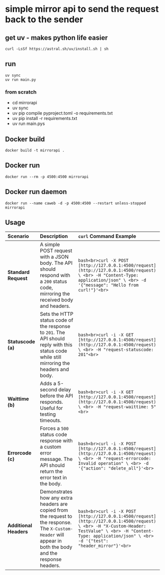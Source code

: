 # simple mirror api to send the request back to the sender

## get uv - makes python life easier
```
curl -LsSf https://astral.sh/uv/install.sh | sh
```

## run
```
uv sync
uv run main.py
```

### from scratch
- cd mirrorapi
- uv sync
- uv pip compile pyproject.toml -o requirements.txt
- uv pip install -r requirements.txt
- uv run main.pys

## Docker build
```
docker build -t mirrorapi .
```

## Docker run
```
docker run --rm -p 4500:4500 mirrorapi
```

## Docker run daemon
```
docker run --name caweb -d -p 4500:4500 --restart unless-stopped mirrorapi
```

## Usage
| Scenario | Description | `curl` Command Example |
| :--- | :--- | :--- |
| **Standard Request** | A simple POST request with a JSON body. The API should respond with a `200` status code, mirroring the received body and headers. | ```bash<br>curl -X POST [http://127.0.0.1:4500/request](http://127.0.0.1:4500/request) \ <br> -H "Content-Type: application/json" \ <br> -d '{"message": "Hello from curl!"}'<br>``` |
| **Statuscode (a)** | Sets the HTTP status code of the response to `201`. The API should reply with this status code while still mirroring the headers and body. | ```bash<br>curl -i -X GET [http://127.0.0.1:4500/request](http://127.0.0.1:4500/request) \ <br> -H "request-statuscode: 201"<br>``` |
| **Waittime (b)** | Adds a 5-second delay before the API responds. Useful for testing timeouts. | ```bash<br>curl -i -X GET [http://127.0.0.1:4500/request](http://127.0.0.1:4500/request) \ <br> -H "request-waittime: 5"<br>``` |
| **Errorcode (c)** | Forces a `500` status code response with a custom error message. The API should return the error text in the body. | ```bash<br>curl -i -X POST [http://127.0.0.1:4500/request](http://127.0.0.1:4500/request) \ <br> -H "request-errorcode: Invalid operation" \ <br> -d '{"action": "delete_all"}'<br>``` |
| **Additional Headers** | Demonstrates how any extra headers are copied from the request to the response. The `X-Custom-Header` will appear in both the body and the response headers. | ```bash<br>curl -i -X POST [http://127.0.0.1:4500/request](http://127.0.0.1:4500/request) \ <br> -H "X-Custom-Header: TestValue" \ <br> -H "Content-Type: application/json" \ <br> -d '{"test": "header_mirror"}'<br>``` |

